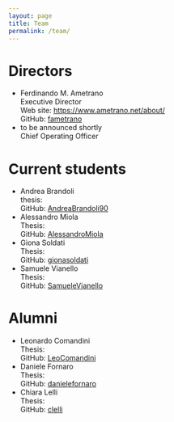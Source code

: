 ```yaml
---
layout: page
title: Team
permalink: /team/
---
```


# Directors
* Ferdinando M. Ametrano  
  Executive Director  
  Web site: <https://www.ametrano.net/about/>  
  GitHub: [fametrano](https://github.com/fametrano)
* to be announced shortly  
  Chief Operating Officer

# Current students

* Andrea Brandoli  
  thesis:  
  GitHub: [AndreaBrandoli90](https://github.com/AndreaBrandoli90)
* Alessandro Miola  
  Thesis:  
  GitHub: [AlessandroMiola](https://github.com/AlessandroMiola)
* Giona Soldati  
  Thesis:  
  GitHub: [gionasoldati](https://github.com/gionasoldati)
* Samuele Vianello  
  Thesis:  
  GitHub: [SamueleVianello](https://github.com/SamueleVianello)

# Alumni

* Leonardo Comandini  
  Thesis:  
  GitHub: [LeoComandini](https://github.com/LeoComandini)
* Daniele Fornaro  
  Thesis:  
  GitHub: [danielefornaro](https://github.com/danielefornaro)
* Chiara Lelli  
  Thesis:  
  GitHub: [clelli](https://github.com/clelli)
